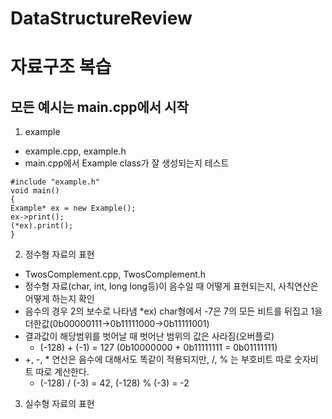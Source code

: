 # DataStructureReview
# 자료구조 복습
## 모든 예시는 main.cpp에서 시작
1. example
  * example.cpp, example.h
  * main.cpp에서 Example class가 잘 생성되는지 테스트
  ```
#include "example.h"
void main()
{
  Example* ex = new Example();
  ex->print();
  (*ex).print();
}
  ```
2. 정수형 자료의 표현
  * TwosComplement.cpp, TwosComplement.h
  * 정수형 자료(char, int, long long등)이 음수일 때 어떻게 표현되는지, 사칙연산은 어떻게 하는지 확인
  * 음수의 경우 2의 보수로 나타냄
    *ex) char형에서 -7은 7의 모든 비트를 뒤집고 1을 더한값(0b00000111->0b11111000->0b11111001)
  * 결과값이 해당범위를 벗어날 때 벗어난 범위의 값은 사라짐(오버플로)
    * (-128) + (-1) = 127 (0b10000000 + 0b11111111 = 0b01111111)
  * +, -, * 연산은 음수에 대해서도 똑같이 적용되지만, /, % 는 부호비트 따로 숫자비트 따로 계산한다.
    * (-128) / (-3) = 42, (-128) % (-3) = -2
3. 실수형 자료의 표현
